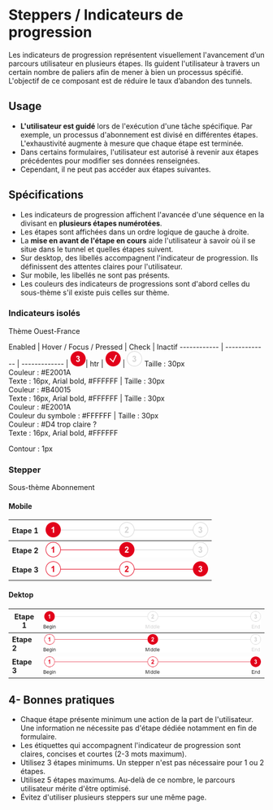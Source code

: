 # Steppers / Indicateurs de progression


Les indicateurs de progression représentent visuellement l'avancement d’un parcours utilisateur en plusieurs étapes. Ils guident l'utilisateur à travers un certain nombre de paliers afin de mener à bien un processus spécifié. L'objectif de ce composant est de réduire le taux d’abandon des tunnels.


## Usage

- **L'utilisateur est guidé** lors de l'exécution d'une tâche spécifique. Par exemple, un processus d'abonnement est divisé en différentes étapes. L'exhaustivité augmente à mesure que chaque étape est terminée.
- Dans certains formulaires, l'utilisateur est autorisé à revenir aux étapes précédentes pour modifier ses données renseignées.
- Cependant, il ne peut pas accéder aux étapes suivantes.


## Spécifications

- Les indicateurs de progression affichent l'avancée d'une séquence en la divisant en **plusieurs étapes numérotées**.
- Les étapes sont affichées dans un ordre logique de gauche à droite.
- La **mise en avant de l'étape en cours** aide l'utilisateur à savoir où il se situe dans le tunnel et quelles étapes suivent.
- Sur desktop, des libellés accompagnent l'indicateur de progression. Ils définissent des attentes claires pour l'utilisateur.
- Sur mobile, les libellés ne sont pas présents.
- Les couleurs des indicateurs de progressions sont d'abord celles du sous-thème s'il existe puis celles sur thème.

### Indicateurs isolés
Thème Ouest-France

Enabled | Hover / Focus / Pressed | Check | Inactif
------------ | ------------- | ------------- |
![stepper__bubbles__active](design/stepper__bubbles__active.png)| htr | ![stepper__bubbles__check](design/stepper__bubbles__check.png) | ![stepper__bubbles__disabled](design/stepper__bubbles__disabled.png)
Taille : 30px <br> Couleur : #E2001A <br> Texte : 16px, Arial bold, #FFFFFF | Taille : 30px  <br> Couleur : #B40015 <br> Texte : 16px, Arial bold, #FFFFFF | Taille : 30px <br> Couleur : #E2001A <br> Couleur du symbole : #FFFFFF | Taille : 30px <br> Couleur : #D4 trop claire ? <br> Texte : 16px, Arial bold, #FFFFFF


Contour : 1px
### Stepper
Sous-thème Abonnement

#### Mobile

**Etape 1** | ![without-label__step__1](design/without-label__step__1.png)
------------ | -------------
**Etape 2** | ![without-label__step__2](design/without-label__step__2.png)
**Etape 3** | ![without-label__step__3](design/without-label__step__3.png)


#### Dektop

**Etape 1** | ![default__step__1](design/default__step__1.png)
------------ | -------------
**Etape 2** | ![default__step__2](design/default__step__2.png)
**Etape 3** | ![default__step__3](design/default__step__3.png)


## 4- Bonnes pratiques

- Chaque étape présente minimum une action de la part de l'utilisateur. Une information ne nécessite pas d'étape dédiée notamment en fin de formulaire.
- Les étiquettes qui accompagnent l'indicateur de progression sont claires, concises et courtes (2-3 mots maximum).
- Utilisez 3 étapes minimums. Un stepper n'est pas nécessaire pour 1 ou 2 étapes.
- Utilisez 5 étapes maximums. Au-delà de ce nombre, le parcours utilisateur mérite d'être optimisé.
- Évitez d'utiliser plusieurs steppers sur une même page.
